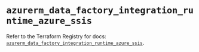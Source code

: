 # `azurerm_data_factory_integration_runtime_azure_ssis`

Refer to the Terraform Registry for docs: [`azurerm_data_factory_integration_runtime_azure_ssis`](https://registry.terraform.io/providers/hashicorp/azurerm/4.16.0/docs/resources/data_factory_integration_runtime_azure_ssis).
